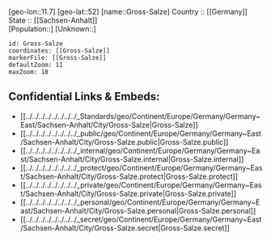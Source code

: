 ﻿---
location: [52,11.7] 
mapzoom: [7,12] 
mapmarker: city 
type: City
tags:
- geo/City


SpocWebEntityId: 30603
isDeleted: false
confidential: public

---
[geo-lon::11.7] 
[geo-lat::52] 
[name::Gross-Salze] 
Country :: [[Germany]]  
State :: [[Sachsen-Anhalt]]  
[Population::] 
[Unknown::] 


```leaflet
id: Gross-Salze
coordinates: [[Gross-Salze]] 
markerFile: [[Gross-Salze]] 
defaultZoom: 11 
maxZoom: 18
```


## Confidential Links & Embeds: 
- [[../../../../../../../../_Standards/geo/Continent/Europe/Germany/Germany~East/Sachsen-Anhalt/City/Gross-Salze|Gross-Salze]] 
- [[../../../../../../../../_public/geo/Continent/Europe/Germany/Germany~East/Sachsen-Anhalt/City/Gross-Salze.public|Gross-Salze.public]] 
- [[../../../../../../../../_internal/geo/Continent/Europe/Germany/Germany~East/Sachsen-Anhalt/City/Gross-Salze.internal|Gross-Salze.internal]] 
- [[../../../../../../../../_protect/geo/Continent/Europe/Germany/Germany~East/Sachsen-Anhalt/City/Gross-Salze.protect|Gross-Salze.protect]] 
- [[../../../../../../../../_private/geo/Continent/Europe/Germany/Germany~East/Sachsen-Anhalt/City/Gross-Salze.private|Gross-Salze.private]] 
- [[../../../../../../../../_personal/geo/Continent/Europe/Germany/Germany~East/Sachsen-Anhalt/City/Gross-Salze.personal|Gross-Salze.personal]] 
- [[../../../../../../../../_secret/geo/Continent/Europe/Germany/Germany~East/Sachsen-Anhalt/City/Gross-Salze.secret|Gross-Salze.secret]] 
